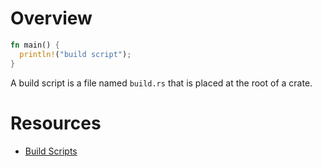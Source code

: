 # Overview

```rust
fn main() {
  println!("build script");
}
```

A build script is a file named `build.rs` that is placed at the root of a crate.

# Resources

- [Build Scripts](https://doc.rust-lang.org/cargo/reference/build-scripts.html)
